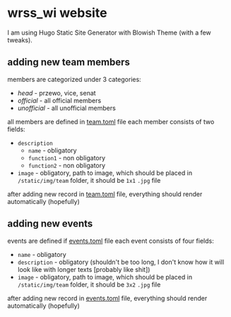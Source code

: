 # wrss_wi website

I am using Hugo Static Site Generator with Blowish Theme (with a few tweaks).

## adding new team members
members are categorized under 3 categories:
- *head* - przewo, vice, senat
- *official* - all official members
- *unofficial* - all unofficial members

all members are defined in [team.toml](/data/team.toml) file
each member consists of two fields:
- `description`
  - `name` - obligatory
  - `function1` - non obligatory
  - `function2` - non obligatory
- `image` - obligatory, path to image, which should be placed in `/static/img/team` folder, it should be `1x1` `.jpg` file

after adding new record in [team.toml](/data/team.toml) file, everything should render automatically (hopefully)

## adding new events
events are defined if [events.toml](/data/events.toml) file
each event consists of four fields:
- `name` - obligatory
- `description` - obligatory (shouldn't be too long, I don't know how it will look like with longer texts [probably like shit])
- `image` - obligatory, path to image, which should be placed in `/static/img/team` folder, it should be `3x2` `.jpg` file

after adding new record in [events.toml](/data/events.toml) file, everything should render automatically (hopefully)
